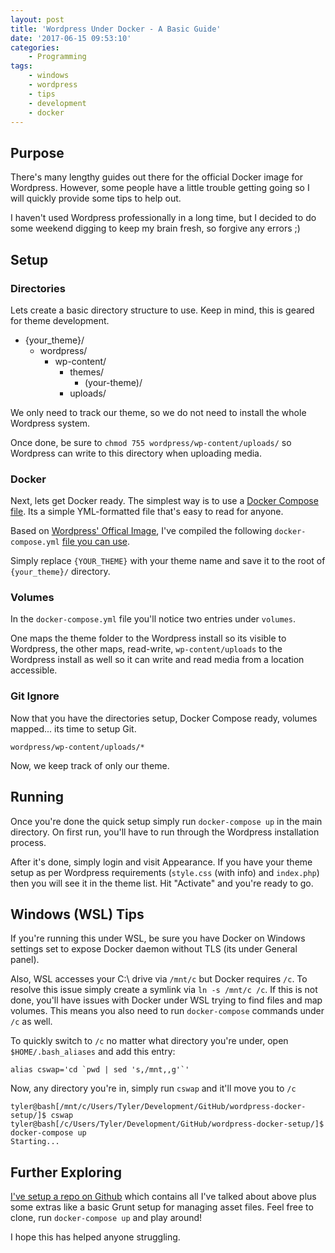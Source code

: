 ```yaml
---
layout: post
title: 'Wordpress Under Docker - A Basic Guide'
date: '2017-06-15 09:53:10'
categories:
    - Programming
tags:
    - windows
    - wordpress
    - tips
    - development
    - docker
---
```


## Purpose

There's many lengthy guides out there for the official Docker image for Wordpress. However, some people have a little trouble getting going so I will quickly provide some tips to help out.

I haven't used Wordpress professionally in a long time, but I decided to do some weekend digging to keep my brain fresh, so forgive any errors ;)

## Setup

### Directories

Lets create a basic directory structure to use. Keep in mind, this is geared for theme development.

- {your_theme}/
  - wordpress/
    - wp-content/
      - themes/
        - (your-theme)/
      - uploads/

We only need to track  our theme, so we do not need to install the whole Wordpress system.

Once done, be sure to `chmod 755 wordpress/wp-content/uploads/` so Wordpress can write to this directory when uploading media.

### Docker

Next, lets get Docker ready. The simplest way is to use a [Docker Compose file](https://docs.docker.com/compose/). Its a simple YML-formatted file that's easy to read for anyone.

Based on [Wordpress' Offical Image](https://hub.docker.com/_/wordpress/), I've compiled the following `docker-compose.yml` [file you can use](https://github.com/ohmybrew/wordpress-docker-quickstart).

Simply replace `{YOUR_THEME}` with your theme name and save it to the root of `{your_theme}/` directory.

### Volumes

In the `docker-compose.yml` file you'll notice two entries under `volumes`.

One maps the theme folder to the Wordpress install so its visible to Wordpress, the other maps, read-write, `wp-content/uploads` to the Wordpress install as well so it can write and read media from a location accessible.

### Git Ignore

Now that you have the directories setup, Docker Compose ready, volumes mapped... its time to setup Git.

```
wordpress/wp-content/uploads/*
```

Now, we keep track of only our theme.

## Running

Once you're done the quick setup simply run `docker-compose up` in the main directory. On first run, you'll have to run through the Wordpress installation process.

After it's done, simply login and visit Appearance. If you have your theme setup as per Wordpress requirements (`style.css` (with info) and `index.php`)  then you will see it in the theme list. Hit "Activate" and you're ready to go.

## Windows (WSL) Tips

If you're running this under WSL, be sure you have Docker on Windows settings set to expose Docker daemon without TLS (its under General panel).

Also, WSL accesses your C:\ drive via `/mnt/c` but Docker requires `/c`. To resolve this issue simply create a symlink via `ln -s /mnt/c /c`. If this is not done, you'll have issues with Docker under WSL trying to find files and map volumes. This means you also need to run `docker-compose` commands under `/c` as well.

To quickly switch to `/c` no matter what directory you're under, open `$HOME/.bash_aliases` and add this entry:

```shell
alias cswap='cd `pwd | sed 's,/mnt,,g'`'	
```

Now, any directory you're in, simply run `cswap` and it'll move you to `/c`

```shell
tyler@bash[/mnt/c/Users/Tyler/Development/GitHub/wordpress-docker-setup/]$ cswap
tyler@bash[/c/Users/Tyler/Development/GitHub/wordpress-docker-setup/]$ docker-compose up
Starting...
```

## Further Exploring

[I've setup a repo on Github](https://github.com/ohmybrew/wordpress-docker-quickstart) which contains all I've talked about above plus some extras like a basic Grunt setup for managing asset files. Feel free to clone, run `docker-compose up` and play around!

I hope this has helped anyone struggling.